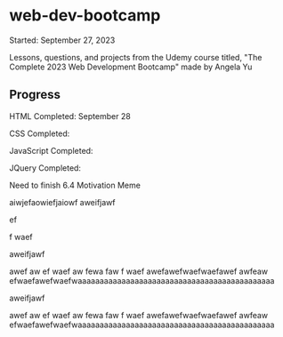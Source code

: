 # web-dev-bootcamp

Started: September 27, 2023

Lessons, questions, and projects from the Udemy course titled, "The Complete 2023 Web Development Bootcamp" made by Angela Yu

## Progress

HTML Completed: September 28

CSS Completed: 

JavaScript Completed:

JQuery Completed:

Need to finish 6.4 Motivation Meme


aiwjefaowiefjaiowf
aweifjawf


ef

f
waef

aweifjawf

awef
aw
ef
waef
aw
fewa
faw
f
waef
awefawefwaefwaefawef
awfeaw
efwaefawefwaefwaaaaaaaaaaaaaaaaaaaaaaaaaaaaaaaaaaaaaaaaaaaaa

aweifjawf

awef
aw
ef
waef
aw
fewa
faw
f
waef
awefawefwaefwaefawef
awfeaw
efwaefawefwaefwaaaaaaaaaaaaaaaaaaaaaaaaaaaaaaaaaaaaaaaaaaaaa

